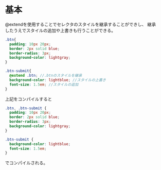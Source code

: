 # 基本

@extendを使用することでセレクタのスタイルを継承することができし、
継承したうえでスタイルの追加や上書きも行うことができる。

```scss
.btn{
  padding: 10px 20px;
  border: 2px solid blue;
  border-radius: 3px;
  background-color: lightgray;
}

.btn-submit{
  @extend .btn; //.btnのスタイルを継承
  background-color: lightblue; //スタイルの上書き
  font-size: 1.5em; //スタイルの追加
}
```
上記をコンパイルすると

```css
.btn, .btn-submit {
  padding: 10px 20px;
  border: 2px solid blue;
  border-radius: 3px;
  background-color: lightgray;
}

.btn-submit {
  background-color: lightblue;
  font-size: 1.5em;
}

```
でコンパイルされる。
